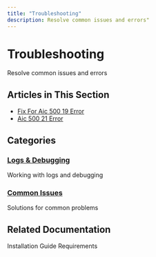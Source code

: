 ```yaml
---
title: "Troubleshooting"
description: Resolve common issues and errors"
---
```


# Troubleshooting

Resolve common issues and errors

## Articles in This Section

- [Fix For Aic 500 19 Error](./fix-for-aic-500-19-error)
- [Aic 500 21 Error](./aic-500-21-error)

## Categories

### [Logs & Debugging](./logs/)
Working with logs and debugging

### [Common Issues](./common-issues/)
Solutions for common problems

## Related Documentation

Installation Guide
Requirements
